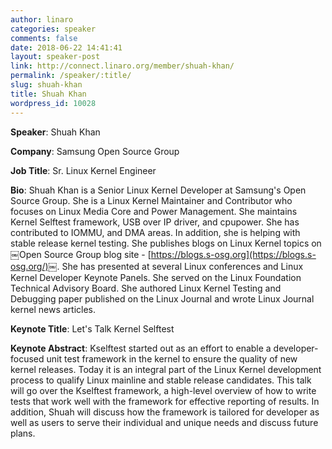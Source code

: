 ```yaml
---
author: linaro
categories: speaker
comments: false
date: 2018-06-22 14:41:41
layout: speaker-post
link: http://connect.linaro.org/member/shuah-khan/
permalink: /speaker/:title/
slug: shuah-khan
title: Shuah Khan
wordpress_id: 10028
---
```


**Speaker**: Shuah Khan

**Company**: Samsung Open Source Group

**Job Title**: Sr. Linux Kernel Engineer

**Bio**: Shuah Khan is a Senior Linux Kernel Developer at Samsung's Open Source Group. She is a Linux Kernel Maintainer and Contributor who focuses on Linux Media Core and Power Management. She maintains Kernel Selftest framework, USB over IP driver, and cpupower. She has contributed to IOMMU, and DMA areas. In addition, she is helping with stable release kernel testing. She publishes blogs on Linux Kernel topics on ￼Open Source Group blog site - [https://blogs.s-osg.org](https://blogs.s-osg.org/)￼. She has presented at several Linux conferences and Linux Kernel Developer Keynote Panels. She served on the Linux Foundation Technical Advisory Board. She authored Linux Kernel Testing and Debugging paper published on the Linux Journal and wrote Linux Journal kernel news articles.



**Keynote Title**: Let's Talk Kernel Selftest

**Keynote Abstract**: Kselftest started out as an effort to enable a developer-focused unit test framework in the kernel to ensure the quality of new kernel releases. Today it is an integral part of the Linux Kernel development process to qualify Linux mainline and stable release candidates. This talk will go over the Kselftest framework, a high-level overview of how to write tests that work well with the framework for effective reporting of results. In addition, Shuah will discuss how the framework is tailored for developer as well as users to serve their individual and unique needs and discuss future plans.